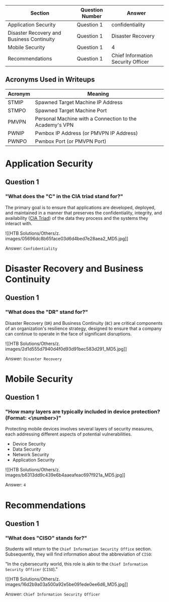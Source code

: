 
| Section                                   | Question Number | Answer                             |
| ----------------------------------------- | --------------- | ---------------------------------- |
| Application Security                      | Question 1      | confidentiality                    |
| Disaster Recovery and Business Continuity | Question 1      | Disaster Recovery                  |
| Mobile Security                           | Question 1      | 4                                  |
| Recommendations                           | Question 1      | Chief Information Security Officer |

## Acronyms Used in Writeups

| Acronym | Meaning |
| --- | --- |
| STMIP | Spawned Target Machine IP Address |
| STMPO | Spawned Target Machine Port |
| PMVPN | Personal Machine with a Connection to the Academy's VPN |
| PWNIP | Pwnbox IP Address (or PMVPN IP Address) |
| PWNPO | Pwnbox Port (or PMVPN Port) |

# Application Security

## Question 1

### "What does the "C" in the CIA triad stand for?"

The primary goal is to ensure that applications are developed, deployed, and maintained in a manner that preserves the confidentiality, integrity, and availability ([CIA Triad](https://www.fortinet.com/resources/cyberglossary/cia-triad)) of the data they process and the systems they interact with.

![[HTB Solutions/Others/z. images/05696dc8b65face03d6d4bed7e28aea2_MD5.jpg]]

Answer: `Confidentiality`

# Disaster Recovery and Business Continuity

## Question 1

### "What does the "DR" stand for?"

Disaster Recovery (`DR`) and Business Continuity (`BC`) are critical components of an organization's resilience strategy, designed to ensure that a company can continue to operate in the face of significant disruptions.

![[HTB Solutions/Others/z. images/2d1d555d7940d4f0d93d91bec583d291_MD5.jpg]]

Answer: `Disaster Recovery`

# Mobile Security

## Question 1

### "How many layers are typically included in device protection? (Format: <\\number>)"

Protecting mobile devices involves several layers of security measures, each addressing different aspects of potential vulnerabilities.

- Device Security
- Data Security
- Network Security
- Application Security

![[HTB Solutions/Others/z. images/b6313dd9c439e6b4aaeafeac697f921a_MD5.jpg]]

Answer: `4`

# Recommendations

## Question 1

### "What does "CISO" stands for?"

Students will return to the `Chief Information Security Office` section. Subsequently, they will find information about the abbreviation of `CISO`:

"In the cybersecurity world, this role is akin to the `Chief Information Security Officer` (`CISO`)."

![[HTB Solutions/Others/z. images/16d2b9a03a500a92e5be091ede0ee6d6_MD5.jpg]]

Answer: `Chief Information Security Officer`